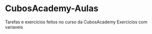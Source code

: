 # CubosAcademy-Aulas
Tarefas e exercícios feitos no curso da CubosAcademy
Exercicios com variaveis 
